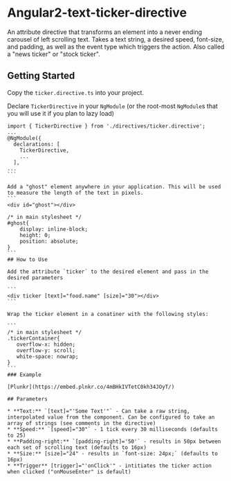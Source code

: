 # Angular2-text-ticker-directive
An attribute directive that transforms an element into a never ending carousel of left scrolling text. Takes a text string, a desired speed, font-size, and padding, as well as the event type which triggers the action. Also called a "news ticker" or "stock ticker".

## Getting Started

Copy the `ticker.directive.ts` into your project.

Declare `TickerDirective` in your  `NgModule` (or the root-most `NgModule`s that you will use it if you plan to lazy load)
````
import { TickerDirective } from './directives/ticker.directive';
...
@NgModule({
  declarations: [
    TickerDirective,
    ...
  ],
...
```

Add a "ghost" element anywhere in your application. This will be used to measure the length of the text in pixels.
```
<div id="ghost"></div>

/* in main stylesheet */
#ghost{
    display: inline-block;
    height: 0;
    position: absolute;
}
```
## How to Use

Add the attribute `ticker` to the desired element and pass in the desired parameters

```
<div ticker [text]="food.name" [size]="30"></div>
```

Wrap the ticker element in a conatiner with the following styles:

```
/* in main stylesheet */
.tickerContainer{
   overflow-x: hidden;
   overflow-y: scroll;
   white-space: nowrap;
}
```
### Example

[Plunkr](https://embed.plnkr.co/4mBHkIVTetC0kh34JOyT/)

## Parameters

* **Text:** `[text]="'Some Text'"` - Can take a raw string, interpolated value from the component. Can be configured to take an array of strings (see comments in the directive)
* **Speed:** `[speed]="30"` - 1 tick every 30 milliseconds (defaults to 25)
* **Padding-right:** `[padding-right]='50'` - results in 50px between each set of scrolling text (defaults to 16px)
* **Size:** [size]="24" - results in `font-size: 24px;` (defaults to 16px)
* **Trigger** [trigger]="'onClick'" - intitiates the ticker action when clicked ("onMouseEnter" is default)
